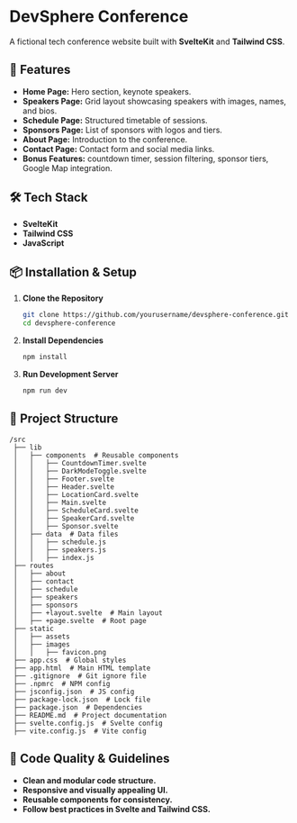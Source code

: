 # DevSphere Conference

A fictional tech conference website built with **SvelteKit** and **Tailwind CSS**.

## 🚀 Features

- **Home Page:** Hero section, keynote speakers.
- **Speakers Page:** Grid layout showcasing speakers with images, names, and bios.
- **Schedule Page:** Structured timetable of sessions.
- **Sponsors Page:** List of sponsors with logos and tiers.
- **About Page:** Introduction to the conference.
- **Contact Page:** Contact form and social media links.
- **Bonus Features:**  countdown timer, session filtering, sponsor tiers, Google Map integration.

## 🛠 Tech Stack

- **SvelteKit**
- **Tailwind CSS**
- **JavaScript**

## 📦 Installation & Setup

1. **Clone the Repository**
   ```bash
   git clone https://github.com/yourusername/devsphere-conference.git
   cd devsphere-conference
   ```

2. **Install Dependencies**
   ```bash
   npm install
   ```

3. **Run Development Server**
   ```bash
   npm run dev
   ```

## 📂 Project Structure

```
/src
 ├── lib
 │   ├── components  # Reusable components
 │   │   ├── CountdownTimer.svelte
 │   │   ├── DarkModeToggle.svelte
 │   │   ├── Footer.svelte
 │   │   ├── Header.svelte
 │   │   ├── LocationCard.svelte
 │   │   ├── Main.svelte
 │   │   ├── ScheduleCard.svelte
 │   │   ├── SpeakerCard.svelte
 │   │   ├── Sponsor.svelte
 │   ├── data  # Data files
 │   │   ├── schedule.js
 │   │   ├── speakers.js
 │   │   ├── index.js
 ├── routes
 │   ├── about
 │   ├── contact
 │   ├── schedule
 │   ├── speakers
 │   ├── sponsors
 │   ├── +layout.svelte  # Main layout
 │   ├── +page.svelte  # Root page
 ├── static
 │   ├── assets
 │   ├── images
 │   │   ├── favicon.png
 ├── app.css  # Global styles
 ├── app.html  # Main HTML template
 ├── .gitignore  # Git ignore file
 ├── .npmrc  # NPM config
 ├── jsconfig.json  # JS config
 ├── package-lock.json  # Lock file
 ├── package.json  # Dependencies
 ├── README.md  # Project documentation
 ├── svelte.config.js  # Svelte config
 ├── vite.config.js  # Vite config
```

## 📜 Code Quality & Guidelines

- **Clean and modular code structure.**
- **Responsive and visually appealing UI.**
- **Reusable components for consistency.**
- **Follow best practices in Svelte and Tailwind CSS.**
